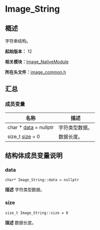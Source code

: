 # Image_String


## 概述

字符串结构。

**起始版本：** 12

**相关模块：**[Image_NativeModule](_image___native_module.md)

**所在头文件：**[image_common.h](image__common_8h.md)

## 汇总


### 成员变量

| 名称 | 描述 | 
| -------- | -------- |
| char \* [data](#data) = nullptr | 字符类型数据。  | 
| size_t [size](#size) = 0 | 数据长度。  | 


## 结构体成员变量说明


### data

```
char* Image_String::data = nullptr
```
**描述**
字符类型数据。


### size

```
size_t Image_String::size = 0
```
**描述**
数据长度。
